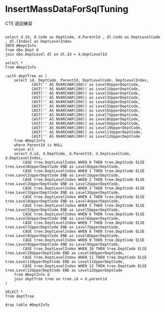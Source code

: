 # InsertMassDataForSqlTuning

CTE 遞迴練習

<pre><code>
select d.Id, d.Code as DeptCode, d.ParentId , dl.Code as DeptLevelCode , dl.[Index] as DeptLevelIndex
INTO #DeptInfo
from dbo.Dept d
join dbo.DeptLevel dl on dl.Id = d.DeptLevelId

select *
from #DeptInfo

;with deptTree as (
	select id, DeptCode, ParentId, DeptLevelCode, DeptLevelIndex,
            CAST('' AS NVARCHAR(200)) as Level0UpperDeptCode,
            CAST('' AS NVARCHAR(200)) as Level1UpperDeptCode,
            CAST('' AS NVARCHAR(200)) as Level2UpperDeptCode,
            CAST('' AS NVARCHAR(200)) as Level3UpperDeptCode,
            CAST('' AS NVARCHAR(200)) as Level4UpperDeptCode,
            CAST('' AS NVARCHAR(200)) as Level5UpperDeptCode,
            CAST('' AS NVARCHAR(200)) as Level6UpperDeptCode,
            CAST('' AS NVARCHAR(200)) as Level7UpperDeptCode,
            CAST('' AS NVARCHAR(200)) as Level8UpperDeptCode,
            CAST('' AS NVARCHAR(200)) as Level9UpperDeptCode,
            CAST('' AS NVARCHAR(200)) as Level10UpperDeptCode,
            CAST('' AS NVARCHAR(200)) as Level11UpperDeptCode,
            CAST('' AS NVARCHAR(200)) as Level12UpperDeptCode
	from #DeptInfo
	where ParentId is NULL
	union all
	select d.id, d.DeptCode, d.ParentId, d.DeptLevelCode, d.DeptLevelIndex,
        CASE tree.DeptLevelIndex WHEN 0 THEN tree.DeptCode ELSE tree.Level0UpperDeptCode END as Level0UpperDeptCode,
        CASE tree.DeptLevelIndex WHEN 1 THEN tree.DeptCode ELSE tree.Level1UpperDeptCode END as Level1UpperDeptCode,
        CASE tree.DeptLevelIndex WHEN 2 THEN tree.DeptCode ELSE tree.Level2UpperDeptCode END as Level2UpperDeptCode,
        CASE tree.DeptLevelIndex WHEN 3 THEN tree.DeptCode ELSE tree.Level3UpperDeptCode END as Level3UpperDeptCode,
        CASE tree.DeptLevelIndex WHEN 4 THEN tree.DeptCode ELSE tree.Level4UpperDeptCode END as Level4UpperDeptCode,
        CASE tree.DeptLevelIndex WHEN 5 THEN tree.DeptCode ELSE tree.Level5UpperDeptCode END as Level5UpperDeptCode,
        CASE tree.DeptLevelIndex WHEN 6 THEN tree.DeptCode ELSE tree.Level6UpperDeptCode END as Level6UpperDeptCode,
        CASE tree.DeptLevelIndex WHEN 7 THEN tree.DeptCode ELSE tree.Level7UpperDeptCode END as Level7UpperDeptCode,
        CASE tree.DeptLevelIndex WHEN 8 THEN tree.DeptCode ELSE tree.Level8UpperDeptCode END as Level8UpperDeptCode,
        CASE tree.DeptLevelIndex WHEN 9 THEN tree.DeptCode ELSE tree.Level9UpperDeptCode END as Level9UpperDeptCode,
        CASE tree.DeptLevelIndex WHEN 10 THEN tree.DeptCode ELSE tree.Level10UpperDeptCode END as Level10UpperDeptCode,
        CASE tree.DeptLevelIndex WHEN 11 THEN tree.DeptCode ELSE tree.Level11UpperDeptCode END as Level11UpperDeptCode,
        CASE tree.DeptLevelIndex WHEN 12 THEN tree.DeptCode ELSE tree.Level12UpperDeptCode END as Level12UpperDeptCode
	from #DeptInfo d
	join deptTree tree on tree.id = d.parentid
)

SELECT *
from deptTree

drop table #DeptInfo
</code></pre>

